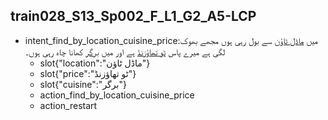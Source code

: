 ## train028_S13_Sp002_F_L1_G2_A5-LCP
* intent_find_by_location_cuisine_price:میں [ماڈل ٹاؤن](location) سے بول رہی ہوں مجھے بھوک لگی ہے میرے پاس [ٹو تھاؤزنڈ](price) ہے اور میں [برگر](cuisine) کھانا چاہ رہی ہوں۔
	- slot{"location":"ماڈل ٹاؤن"}
	- slot{"price":"ٹو تھاؤزنڈ"}
	- slot{"cuisine":"برگر"}
	- action_find_by_location_cuisine_price
	- action_restart